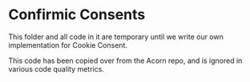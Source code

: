# Confirmic Consents

This folder and all code in it are temporary until we write our own implementation for Cookie Consent.

This code has been copied over from the Acorn repo, and is ignored in various code quality metrics.

